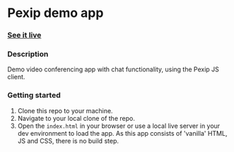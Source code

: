 # Pexip demo app

### [See it live](#)

### Description

Demo video conferencing app with chat functionality, using the Pexip JS client.

### Getting started

1. Clone this repo to your machine.
2. Navigate to your local clone of the repo.
3. Open the `index.html` in your browser or use a local live server in your dev environment to load the app.
   As this app consists of 'vanilla' HTML, JS and CSS, there is no build step.
